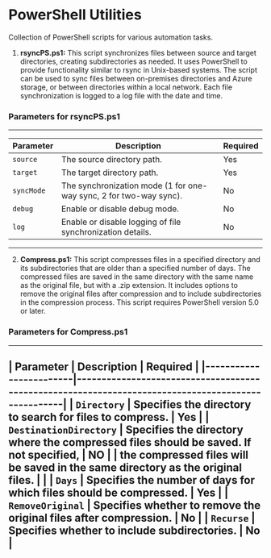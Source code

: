 # PowerShell Utilities
Collection of PowerShell scripts for various automation tasks.

1. **rsyncPS.ps1:** This script synchronizes files between source and target directories, creating subdirectories as needed. It uses PowerShell to provide functionality similar to rsync in Unix-based systems. The script can be used to sync files between on-premises directories and Azure storage, or between directories within a local network. Each file synchronization is logged to a log file with the date and time.

### Parameters for rsyncPS.ps1
------------------------------------------------------------------------------------------------------------------------------
| Parameter   | Description                                                                                       | Required |
|-------------|---------------------------------------------------------------------------------------------------|----------|
| `source`    | The source directory path.                                                                        | Yes      |
| `target`    | The target directory path.                                                                        | Yes      |
| `syncMode`  | The synchronization mode (1 for one-way sync, 2 for two-way sync).                                | No       |
| `debug`     | Enable or disable debug mode.                                                                     | No       |
| `log`       | Enable or disable logging of file synchronization details.                                        | No       |
------------------------------------------------------------------------------------------------------------------------------

2. **Compress.ps1:** This script compresses files in a specified directory and its subdirectories that are older than a specified number of days. The compressed files are saved in the same directory with the same name as the original file, but with a .zip extension. It includes options to remove the original files after compression and to include subdirectories in the compression process. This script requires PowerShell version 5.0 or later.

### Parameters for Compress.ps1
______________________________________________________________________________________________________________________________
| Parameter              | Description                                                                            | Required |
|------------------------|---------------------------------------------------------------------------------------------------|
| `Directory`            | Specifies the directory to search for files to compress.                               | Yes      |
| `DestinationDirectory` | Specifies the directory where the compressed files should be saved. If not specified,  | NO       |
|                          the compressed files will be saved in the same directory as the original files.        |          |
| `Days`                 | Specifies the number of days for which files should be compressed.                     | Yes      |
| `RemoveOriginal`       | Specifies whether to remove the original files after compression.                      | No       |
| `Recurse`              | Specifies whether to include subdirectories.                                           | No       |
------------------------------------------------------------------------------------------------------------------------------
